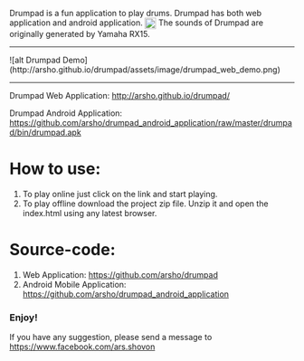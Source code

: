 <p>
Drumpad is a fun application to play drums. 
Drumpad has both web application and android application. 
<img class="emoji" title=":smiley:" alt=":smiley:" src="https://assets-cdn.github.com/images/icons/emoji/unicode/1f603.png" height="20" width="20" align="absmiddle">
The sounds of Drumpad are originally generated by Yamaha RX15. 
</p>

<hr>
![alt Drumpad Demo](http://arsho.github.io/drumpad/assets/image/drumpad_web_demo.png)
<hr>
<p>
Drumpad Web Application: <a href="http://arsho.github.io/drumpad/">http://arsho.github.io/drumpad/</a>
<br/>

Drumpad Android Application: <a href="https://github.com/arsho/drumpad_android_application/raw/master/drumpad/bin/drumpad.apk">https://github.com/arsho/drumpad_android_application/raw/master/drumpad/bin/drumpad.apk</a>
</p>


<h1>
<a id="how-to-use" class="anchor" href="#how-to-use" aria-hidden="true"><span class="octicon octicon-link"></span></a>How to use:</h1>

<ol>
<li>To play online just click on the link and start playing. </li>
<li>To play offline download the project zip file. Unzip it and open the index.html using any latest browser.</li>
</ol>

<h1>
<a id="source-code" class="anchor" href="#source-code" aria-hidden="true"><span class="octicon octicon-link"></span></a>Source-code:
</h1>
<ol>
<li>Web Application: <a href="https://github.com/arsho/drumpad">https://github.com/arsho/drumpad</a></li>
<li>Android Mobile Application: <a href="https://github.com/arsho/drumpad_android_application">https://github.com/arsho/drumpad_android_application</a></li>
</ol>
<h3>Enjoy!</h3>
<p>If you have any suggestion, please send a message to <a href="https://www.facebook.com/ars.shovon">https://www.facebook.com/ars.shovon</a></p>
